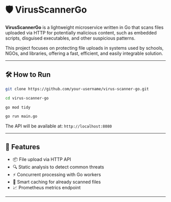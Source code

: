 # 🛡️ VirusScannerGo

**VirusScannerGo** is a lightweight microservice written in Go that scans files uploaded via HTTP for potentially malicious content, such as embedded scripts, disguised executables, and other suspicious patterns.

This project focuses on protecting file uploads in systems used by schools, NGOs, and libraries, offering a fast, efficient, and easily integrable solution.

---

## 🛠️ How to Run

```bash
git clone https://github.com/your-username/virus-scanner-go.git
```

```bash
cd virus-scanner-go
```

```bash
go mod tidy
```

```bash
go run main.go
```

The API will be available at: `http://localhost:8080`

---

## 🚀 Features

- 📦 File upload via HTTP API  
- 🔍 Static analysis to detect common threats  
- ⚡ Concurrent processing with Go workers  
- 🧠 Smart caching for already scanned files  
- 📈 Prometheus metrics endpoint  

---
